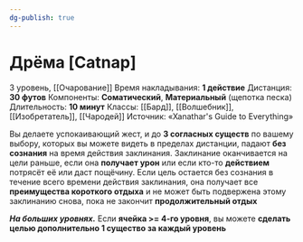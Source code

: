 ```yaml
---
dg-publish: true
---
```

# Дрёма [Catnap]
3 уровень, [[Очарование]]
Время накладывания: **1 действие**
Дистанция: **30 футов**
Компоненты: **Соматический**, **Материальный** (щепотка песка)
Длительность: **10 минут**
Классы: [[Бард]], [[Волшебник]], [[Изобретатель]], [[Чародей]]
Источник: «Xanathar's Guide to Everything»

Вы делаете успокаивающий жест, и до **3 согласных существ** по вашему выбору, которых вы можете видеть в пределах дистанции, падают **без сознания** на время действия заклинания. Заклинание оканчивается на цели раньше, если она **получает урон** или если кто-то **действием** потрясёт её или даст пощёчину. Если цель остается без сознания в течение всего времени действия заклинания, она получает все **преимущества короткого отдыха** и не может быть подвержена этому заклинанию снова, пока не закончит **продолжительный отдых**

**_На больших уровнях._** Если **ячейка >= 4-го уровня**, вы можете **сделать целью дополнительно 1 существо за каждый уровень**